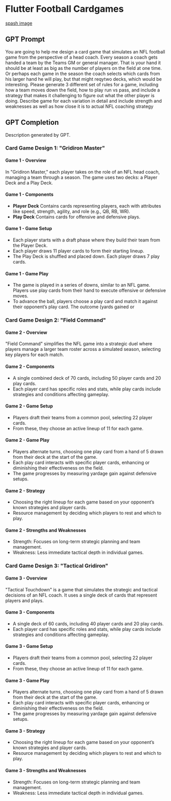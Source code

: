 # Flutter Football Cardgames

[spash image](https://github.com/robbyriverside/flutter_football_cardgames/blob/main/assets/images/splash%20screen.png?raw=true)

## GPT Prompt

You are going to help me design a card game that simulates an NFL football game from the perspective of a head coach. Every season a coach gets handed a team by the Teams GM or general manager. That is your hand it should be at least as big as the number of players on the field at one time. Or perhaps each game in the season the coach selects which cards from his larger hand he will play, but that might reqytwo decks, which would be interesting. Please generate 3 different set of rules for a game, including how a team moves down the field, how to play run vs pass, and include a strategy that makes it challenging to figure out what the other player is doing. Describe game for each variation in detail and include strength and weaknesses as well as how close it is to actual NFL coaching strategy 

## GPT Completion

Description generated by GPT.

### Card Game Design 1: "Gridiron Master"

#### Game 1 - Overview

In "Gridiron Master," each player takes on the role of an NFL head coach, managing a team through a season. The game uses two decks: a Player Deck and a Play Deck.

#### Game 1 - Components

- **Player Deck** Contains cards representing players, each with attributes like speed, strength, agility, and role (e.g., QB, RB, WR).
- **Play Deck** Contains cards for offensive and defensive plays.

#### Game 1 - Game Setup

- Each player starts with a draft phase where they build their team from the Player Deck.
- Each player draws 11 player cards to form their starting lineup.
- The Play Deck is shuffled and placed down. Each player draws 7 play cards.

#### Game 1 - Game Play

- The game is played in a series of downs, similar to an NFL game. Players use play cards from their hand to execute offensive or defensive moves.
- To advance the ball, players choose a play card and match it against their opponent’s play card. The outcome (yards gained or 

### Card Game Design 2: "Field Command"

#### Game 2 - Overview

"Field Command" simplifies the NFL game into a strategic duel where players manage a larger team roster across a simulated season, selecting key players for each match.

#### Game 2 - Components

- A single combined deck of 70 cards, including 50 player cards and 20 play cards.
- Each player card has specific roles and stats, while play cards include strategies and conditions affecting gameplay.

#### Game 2 - Game Setup

- Players draft their teams from a common pool, selecting 22 player cards.
- From these, they choose an active lineup of 11 for each game.

#### Game 2 - Game Play

- Players alternate turns, choosing one play card from a hand of 5 drawn from their deck at the start of the game.
- Each play card interacts with specific player cards, enhancing or diminishing their effectiveness on the field.
- The game progresses by measuring yardage gain against defensive setups.

#### Game 2 - Strategy

- Choosing the right lineup for each game based on your opponent’s known strategies and player cards.
- Resource management by deciding which players to rest and which to play.

#### Game 2 - Strengths and Weaknesses

- Strength: Focuses on long-term strategic planning and team management.
- Weakness: Less immediate tactical depth in individual games.

### Card Game Design 3: "Tactical Gridiron"

#### Game 3 - Overview

"Tactical Touchdown" is a game that simulates the strategic and tactical decisions of an NFL coach. It uses a single deck of cards that represent players and plays.

#### Game 3 - Components

- A single deck of 60 cards, including 40 player cards and 20 play cards.
- Each player card has specific roles and stats, while play cards include strategies and conditions affecting gameplay.

#### Game 3 - Game Setup

- Players draft their teams from a common pool, selecting 22 player cards.
- From these, they choose an active lineup of 11 for each game.

#### Game 3 - Game Play

- Players alternate turns, choosing one play card from a hand of 5 drawn from their deck at the start of the game.
- Each play card interacts with specific player cards, enhancing or diminishing their effectiveness on the field.
- The game progresses by measuring yardage gain against defensive setups.

#### Game 3 - Strategy

- Choosing the right lineup for each game based on your opponent’s known strategies and player cards.
- Resource management by deciding which players to rest and which to play.

#### Game 3 - Strengths and Weaknesses

- Strength: Focuses on long-term strategic planning and team management.
- Weakness: Less immediate tactical depth in individual games.
  
